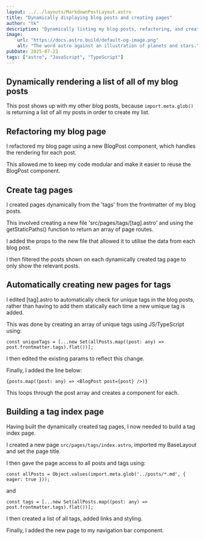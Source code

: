 ```yaml
---
layout: ../../layouts/MarkdownPostLayout.astro
title: "Dynamically displaying blog posts and creating pages"
author: "tk"
description: "Dynamically listing my blog posts, refactoring, and creating pages dynamically from blog post tags"
image:
    url: "https://docs.astro.build/default-og-image.png"
    alt: "The word astro against an illustration of planets and stars."
pubDate: 2025-07-23
tags: ["astro", "JavaScript", "TypeScript"]
---
```

## Dynamically rendering a list of all of my blog posts
This post shows up with my other blog posts, because `import.meta.glob()` is returning a list of all my posts in order to create my list.

## Refactoring my blog page
I refactored my blog page using a new BlogPost component, which handles the rendering for each post.

This allowed me to keep my code modular and make it easier to reuse the BlogPost component.

## Create tag pages
I created pages dynamically from the 'tags' from the frontmatter of my blog posts. 

This involved creating a new file 'src/pages/tags/[tag].astro' and using the getStaticPaths() function to return an array of page routes.

I added the props to the new file that allowed it to utilise the data from each blog post.

I then filtered the posts shown on each dynamically created tag page to only show the relevant posts.

## Automatically creating new pages for tags
I edited [tag].astro to automatically check for unique tags in the blog posts, rather than having to add them statically each time a new umique tag is added.

This was done by creating an array of unique tags using JS/TypeScript using:

`const uniqueTags = [...new Set(allPosts.map((post: any) => post.frontmatter.tags).flat())];`

I then edited the existing params to reflect this change.

Finally, I added the line below:

`{posts.map((post: any) => <BlogPost post={post} />)}`

This loops through the post array and creates a <BlogPost /> component for each.

## Building a tag index page
Having built the dynamically created tag pages, I now needed to build a tag index page.

I created a new page `src/pages/tags/index.astro`, imported my BaseLayout and set the page title.

I then gave the page access to all posts and tags using:

`const allPosts = Object.values(import.meta.glob('../posts/*.md', { eager: true }));`

and 

`const tags = [...new Set(allPosts.map((post: any) => post.frontmatter.tags).flat())];`

I then created a list of all tags, added links and styling.

Finally, I added the new page to my navigation bar component.